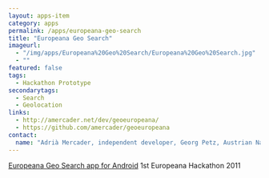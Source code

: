 ```yaml
---
layout: apps-item
category: apps
permalink: /apps/europeana-geo-search
title: "Europeana Geo Search"
imageurl:
  - "/img/apps/Europeana%20Geo%20Search/Europeana%20Geo%20Search.jpg"
  - ""
featured: false
tags:
  - Hackathon Prototype
secondarytags:
  - Search
  - Geolocation
links:
  - http://amercader.net/dev/geoeuropeana/
  - https://github.com/amercader/geoeuropeana
contact: 
  name: "Adrià Mercader, independent developer, Georg Petz, Austrian National Library"
---
```


[Europeana Geo Search app for Android](http://pro.europeana.eu/c/document_library/get_file?uuid=2ab26ca0-a4e7-4ea7-87fb-a2828fe2e2eb&groupId=462475) 1st Europeana Hackathon 2011
